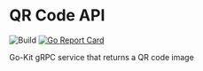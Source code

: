 # QR Code API
![Build](https://github.com/codebender/qrcode-api/workflows/Build/badge.svg)
[![Go Report Card](https://goreportcard.com/badge/github.com/codebender/qrcode-api)](https://goreportcard.com/report/github.com/codebender/qrcode-api)

Go-Kit gRPC service that returns a QR code image
